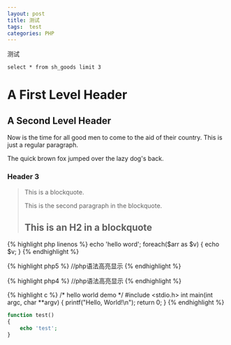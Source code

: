```yaml
---
layout: post
title: 测试
tags:  test
categories: PHP
---
```


测试



`select * from sh_goods limit 3`

A First Level Header
====================
A Second Level Header
---------------------

Now is the time for all good men to come to
the aid of their country. This is just a
regular paragraph.

The quick brown fox jumped over the lazy
dog's back.
### Header 3

> This is a blockquote.
> 
> This is the second paragraph in the blockquote.
>
> ## This is an H2 in a blockquote

{% highlight php linenos %}
	echo 'hello word'; 
	foreach($arr as $v)
	{
		echo $v;
	}
{% endhighlight %}


{% highlight php5 %} 
	//php语法高亮显示
{% endhighlight %}

{% highlight php4 %} 
	//php语法高亮显示
{% endhighlight %}

{% highlight c %}
/* hello world demo */
#include <stdio.h>
int main(int argc, char **argv)
{
    printf("Hello, World!\n");
    return 0;
}
{% endhighlight %}


```php
function test()
{
	echo 'test';
}

```